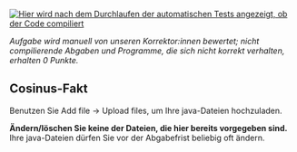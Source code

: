 [![Hier wird nach dem Durchlaufen der automatischen Tests angezeigt, ob der Code compiliert](../../blob/badges/.github/badges/points.svg)](../../raw/badges/.github/badges/points.svg)

*Aufgabe wird manuell von unseren Korrektor:innen bewertet; nicht compilierende Abgaben und Programme, die sich nicht korrekt verhalten, erhalten 0 Punkte.*

Cosinus-Fakt
---

Benutzen Sie Add file → Upload files, um Ihre java-Dateien hochzuladen.

**Ändern/löschen Sie keine der Dateien, die hier bereits vorgegeben sind.**
Ihre java-Dateien dürfen Sie vor der Abgabefrist beliebig oft ändern.
